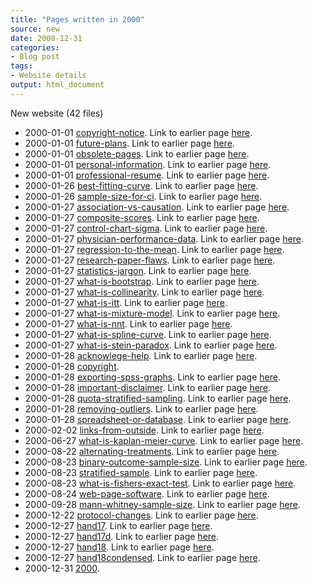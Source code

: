 ```yaml
---
title: "Pages written in 2000"
source: new
date: 2000-12-31
categories:
- Blog post
tags:
- Website details
output: html_document
---
```

New website (42 files)

+ 2000-01-01 [copyright-notice](http://new.pmean.com/copyright-notice/). Link to earlier page [here](http://www.pmean.com/00/copyright.html).  
+ 2000-01-01 [future-plans](http://new.pmean.com/future-plans/). Link to earlier page [here](http://www.pmean.com/00/future.html).  
+ 2000-01-01 [obsolete-pages](http://new.pmean.com/obsolete-pages/). Link to earlier page [here](http://www.pmean.com/00/ObsoletePages.html).  
+ 2000-01-01 [personal-information](http://new.pmean.com/personal-information/). Link to earlier page [here](http://www.pmean.com/00/simon.html).  
+ 2000-01-01 [professional-resume](http://new.pmean.com/professional-resume/). Link to earlier page [here](http://www.pmean.com/00/resume.html).  
+ 2000-01-26 [best-fitting-curve](http://new.pmean.com/best-fitting-curve/). Link to earlier page [here](http://www.pmean.com/00/bestfit.html).  
+ 2000-01-26 [sample-size-for-ci](http://new.pmean.com/sample-size-for-ci/). Link to earlier page [here](http://www.pmean.com/00/confid.html).  
+ 2000-01-27 [association-vs-causation](http://new.pmean.com/association-vs-causation/). Link to earlier page [here](http://www.pmean.com/00/causation.html).  
+ 2000-01-27 [composite-scores](http://new.pmean.com/composite-scores/). Link to earlier page [here](http://www.pmean.com/00/composite.html).  
+ 2000-01-27 [control-chart-sigma](http://new.pmean.com/control-chart-sigma/). Link to earlier page [here](http://www.pmean.com/00/sigma.html).  
+ 2000-01-27 [physician-performance-data](http://new.pmean.com/physician-performance-data/). Link to earlier page [here](http://www.pmean.com/00/performance.html).  
+ 2000-01-27 [regression-to-the-mean](http://new.pmean.com/regression-to-the-mean/). Link to earlier page [here](http://www.pmean.com/00/regression.html).  
+ 2000-01-27 [research-paper-flaws](http://new.pmean.com/research-paper-flaws/). Link to earlier page [here](http://www.pmean.com/00/flaws.html).  
+ 2000-01-27 [statistics-jargon](http://new.pmean.com/statistics-jargon/). Link to earlier page [here](http://www.pmean.com/00/jargon.html).  
+ 2000-01-27 [what-is-bootstrap](http://new.pmean.com/what-is-bootstrap/). Link to earlier page [here](http://www.pmean.com/00/bootstrap.html).  
+ 2000-01-27 [what-is-collinearity](http://new.pmean.com/what-is-collinearity/). Link to earlier page [here](http://www.pmean.com/00/collinearity.html).  
+ 2000-01-27 [what-is-itt](http://new.pmean.com/what-is-itt/). Link to earlier page [here](http://www.pmean.com/00/intention.html).  
+ 2000-01-27 [what-is-mixture-model](http://new.pmean.com/what-is-mixture-model/). Link to earlier page [here](http://www.pmean.com/00/mixture.html).  
+ 2000-01-27 [what-is-nnt](http://new.pmean.com/what-is-nnt/). Link to earlier page [here](http://www.pmean.com/00/nnt.html).  
+ 2000-01-27 [what-is-spline-curve](http://new.pmean.com/what-is-spline-curve/). Link to earlier page [here](http://www.pmean.com/00/splines.html).  
+ 2000-01-27 [what-is-stein-paradox](http://new.pmean.com/what-is-stein-paradox/). Link to earlier page [here](http://www.pmean.com/00/stein.html).  
+ 2000-01-28 [acknowlege-help](http://new.pmean.com/acknowlege-help/). Link to earlier page [here](http://www.pmean.com/00/ack.html).  
+ 2000-01-28 [copyright](http://new.pmean.com/copyright/).   
+ 2000-01-28 [exporting-spss-graphs](http://new.pmean.com/exporting-spss-graphs/). Link to earlier page [here](http://www.pmean.com/00/export.html).  
+ 2000-01-28 [important-disclaimer](http://new.pmean.com/important-disclaimer/). Link to earlier page [here](http://www.pmean.com/00/disclaimer.html).  
+ 2000-01-28 [quota-stratified-sampling](http://new.pmean.com/quota-stratified-sampling/). Link to earlier page [here](http://www.pmean.com/00/quota.html).  
+ 2000-01-28 [removing-outliers](http://new.pmean.com/removing-outliers/). Link to earlier page [here](http://www.pmean.com/00/outliers.html).  
+ 2000-01-28 [spreadsheet-or-database](http://new.pmean.com/spreadsheet-or-database/). Link to earlier page [here](http://www.pmean.com/00/sheet.html).  
+ 2000-02-02 [links-from-outside](http://new.pmean.com/links-from-outside/). Link to earlier page [here](http://www.pmean.com/00/links.html).  
+ 2000-06-27 [what-is-kaplan-meier-curve](http://new.pmean.com/what-is-kaplan-meier-curve/). Link to earlier page [here](http://www.pmean.com/00/kaplan.html).  
+ 2000-08-22 [alternating-treatments](http://new.pmean.com/alternating-treatments/). Link to earlier page [here](http://www.pmean.com/00/alternate.html).  
+ 2000-08-23 [binary-outcome-sample-size](http://new.pmean.com/binary-outcome-sample-size/). Link to earlier page [here](http://www.pmean.com/00/binary.html).  
+ 2000-08-23 [stratified-sample](http://new.pmean.com/stratified-sample/). Link to earlier page [here](http://www.pmean.com/00/strata.html).  
+ 2000-08-23 [what-is-fishers-exact-test](http://new.pmean.com/what-is-fishers-exact-test/). Link to earlier page [here](http://www.pmean.com/00/fishers.html).  
+ 2000-08-24 [web-page-software](http://new.pmean.com/web-page-software/). Link to earlier page [here](http://www.pmean.com/00/software.html).  
+ 2000-09-28 [mann-whitney-sample-size](http://new.pmean.com/mann-whitney-sample-size/). Link to earlier page [here](http://www.pmean.com/00/mann.html).  
+ 2000-12-22 [protocol-changes](http://new.pmean.com/protocol-changes/). Link to earlier page [here](http://www.pmean.com/00/protocol.html).  
+ 2000-12-27 [hand17](http://new.pmean.com/hand17/). Link to earlier page [here](http://www.pmean.com/07/hand17.htm).  
+ 2000-12-27 [hand17d](http://new.pmean.com/hand17d/). Link to earlier page [here](http://www.pmean.com/07/hand17d.htm).  
+ 2000-12-27 [hand18](http://new.pmean.com/hand18/). Link to earlier page [here](http://www.pmean.com/07/hand18.htm).  
+ 2000-12-27 [hand18condensed](http://new.pmean.com/hand18condensed/). Link to earlier page [here](http://www.pmean.com/07/hand18condensed.htm).  
+ 2000-12-31 [2000](http://new.pmean.com/2000/).   
